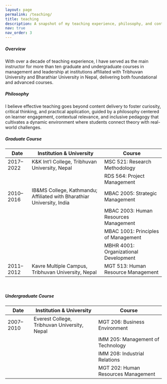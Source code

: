```yaml
---
layout: page
permalink: /teaching/
title: teaching
description: A snapshot of my teaching experience, philosophy, and contributions to higher education instruction.
nav: true
nav_order: 3
---
```


##### **Overview**
With over a decade of teaching experience, I have served as the main instructor for more than ten graduate and undergraduate courses in management and leadership at institutions affiliated with Tribhuvan University and Bharathiar University in Nepal, delivering both foundational and advanced courses.

##### **Philosophy**
I believe effective teaching goes beyond content delivery to foster curiosity, critical thinking, and practical application, guided by a philosophy centered on learner engagement, contextual relevance, and inclusive pedagogy that cultivates a dynamic environment where students connect theory with real-world challenges.

##### **Graduate Course**

| Date       | Institution & University                           | Course                                 |
|------------|----------------------------------------------------|----------------------------------------|
| 2017–2022  | K&K Int’l College, Tribhuvan University, Nepal     | MSC 521: Research Methodology          |
|            |                                                    | RDS 564: Project Management            |
| 2010–2016  | IB&MS College, Kathmandu; Affiliated with Bharathiar University, India        | MBAC 2005: Strategic Management        |
|            |                                                    | MBAC 2003: Human Resources Management  |
|            |                                                    | MBAC 1001: Principles of Management    |
|            |                                                    | MBHR 4001: Organizational Development  |
| 2011–2012  | Kavre Multiple Campus, Tribhuvan University, Nepal | MGT 513: Human Resource Management     |

<br>

##### **Undergraduate Course**

| Date       | Institution & University                           | Course                                 |
|------------|----------------------------------------------------|----------------------------------------|
| 2007–2010  | Everest College, Tribhuvan University, Nepal       | MGT 206: Business Environment          |
|            |                                                    | IMM 205: Management of Technology      |
|            |                                                    | IMM 208: Industrial Relations          |
|            |                                                    | MGT 202: Human Resources Management    |







